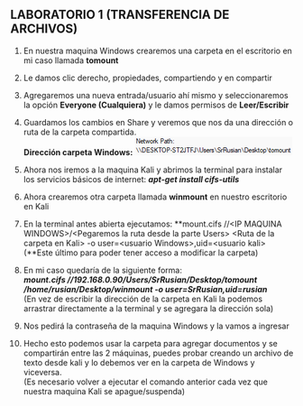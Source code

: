 ## LABORATORIO 1 (TRANSFERENCIA DE ARCHIVOS)

1. En nuestra maquina Windows crearemos una carpeta en el escritorio en mi caso llamada **tomount**
2. Le damos clic derecho, propiedades, compartiendo y en compartir
3. Agregaremos una nueva entrada/usuario ahí mismo y seleccionaremos la opción **Everyone (Cualquiera)** y le damos permisos de **Leer/Escribir**
4. Guardamos los cambios en Share y veremos que nos da una dirección o ruta de la carpeta compartida.  
**Dirección carpeta Windows:**
![EJEMPLO DE DIRECCION DE CARPETA](../assets/image52.png)

5. Ahora nos iremos a la maquina Kali y abrimos la terminal para instalar los servicios básicos de internet: **_apt-get install cifs-utils_**
6. Ahora crearemos otra carpeta llamada **winmount** en nuestro escritorio en Kali
7. En la terminal antes abierta ejecutamos: **mount.cifs //&lt;IP MAQUINA WINDOWS&gt;/&lt;Pegaremos la ruta desde la parte Users&gt; &lt;Ruta de la carpeta en Kali&gt; -o user=&lt;usuario Windows&gt;,uid=&lt;usuario kali&gt;(**Este último para poder tener acceso a modificar la carpeta)
8. En mi caso quedaría de la siguiente forma:  
**_mount.cifs //192.168.0.90/Users/SrRusian/Desktop/tomount /home/rusian/Desktop/winmount -o user=SrRusian,uid=rusian_**  
(En vez de escribir la dirección de la carpeta en Kali la podemos arrastrar directamente a la terminal y se agregara la dirección sola)

9. Nos pedirá la contraseña de la maquina Windows y la vamos a ingresar
10. Hecho esto podemos usar la carpeta para agregar documentos y se compartirán entre las 2 máquinas, puedes probar creando un archivo de texto desde kali y lo debemos ver en la carpeta de Windows y viceversa.  
(Es necesario volver a ejecutar el comando anterior cada vez que nuestra maquina Kali se apague/suspenda)
